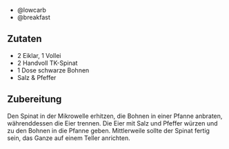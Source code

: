 - @lowcarb
- @breakfast

## Zutaten
- 2 Eiklar, 1 Vollei
- 2 Handvoll TK-Spinat
- 1 Dose schwarze Bohnen
- Salz & Pfeffer

## Zubereitung
Den Spinat in der Mikrowelle erhitzen, die Bohnen in einer Pfanne anbraten, währenddessen die Eier trennen. Die Eier mit Salz und Pfeffer würzen und zu den Bohnen in die Pfanne geben. Mittlerweile sollte der Spinat fertig sein, das Ganze auf einem Teller anrichten.
